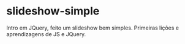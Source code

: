 # slideshow-simple
Intro em JQuery, feito um slideshow bem simples. 
Primeiras lições e aprendizagens de JS e JQuery. 

